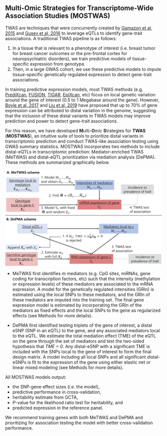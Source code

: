 ## Multi-Omic Strategies for Transcriptome-Wide Association Studies (MOSTWAS)

TWAS are techniques that were concurrently
created by [Gamazon et al, 2015](https://www.ncbi.nlm.nih.gov/pubmed/26258848)
and [Gusev et al, 2016](https://www.ncbi.nlm.nih.gov/pubmed/26854917)
to leverage eQTLs to identify gene-trait associations.
A traditional TWAS pipeline is as follows:

1. In a tissue that is relevant to a phenotype of interest (i.e. breast tumor
for breast cancer outcomes or the pre-frontal cortex for neuropsychiatric disorders),
we train predictive models of tissue-specific expression from genotype.
2. Then, in a large GWAS cohort, we use these predictive models
to impute tissue-specific genetically regulated expression to detect
gene-trait associations.

In training predictive expression models, most TWAS methods (e.g. [PrediXcan](https://www.ncbi.nlm.nih.gov/pubmed/26258848), 
[FUSION](https://www.ncbi.nlm.nih.gov/pubmed/26854917), 
[TIGAR](https://www.ncbi.nlm.nih.gov/pubmed/31230719), 
[EpiXcan](https://www.nature.com/articles/s41467-019-11874-7), etc)
focus on local genetic variation around the gene of interest (0.5 to 1 Megabase
around the gene). However, [Boyle et al, 2017](https://www.ncbi.nlm.nih.gov/pubmed/28622505) and 
[Liu et al, 2019](https://www.ncbi.nlm.nih.gov/pubmed/31051098) have proposed 
that up to 70% of gene expression can be attributed
to distal variation in the genome, suggesting
that the inclusion of these distal variants
in TWAS models may improve prediction and power to detect
gene-trait associations.

For this reason, we have developed **M**ulti-**O**mic
**S**trategies for **TWAS** (**MOSTWAS**),
an intuitive suite of tools to prioritize distal
variants in transcriptomic prediction and conduct
TWAS-like association testing using GWAS summary statistics.
MOSTWAS incorporates two
methods to include distal-eQTLs
in transcriptomic prediction: Mediator-enriched
TWAS (MeTWAS) and distal-eQTL prioritization
via mediation analysis (DePMA). These
methods are summarized graphically
below.

<img src="vignettes/mostwas_scheme.png" alt="drawing" align="middle" width="800"/>

* MeTWAS first
identifies *m* mediators
(e.g. CpG sites,
miRNAs, gene coding
for transcription
factors, etc) such
that the intensity (methylation
or expression levels) 
of these mediators are associated
to the mRNA expression. A model
for the
genetically regulated intensities
(GRIn)
is estimated using
the local SNPs
to these mediators, and
the GRIn of these mediators
are imputed into the training
set. The final gene expression model
is estimated by incorporating
the GRIn of the mediators
as fixed effects and 
the local SNPs 
to the gene as regularized
effects (see Methods
for more details).

* DePMA
first identified
testing triplets
of the gene of
interest, a distal
eSNP (SNP
in an eQTL) to the gene,
and any associated mediators local
to the eQTL. We estimate
the total mediation effect (TME) 
of the eQTL on the gene
through the set of mediators
and test the two-sided
hypothesis that *TME = 0*.
Any distal-eSNP with a significant
TME is included with the SNPs
local to the gene of interest
to form the final design matrix.
A model including all
local SNPs and all significant
distal-eSNPs is fit to
the expression of the gene
using either elastic net
or linear mixed modeling (see Methods
for more details).

All MOSTWAS models output:

* the SNP-gene effect sizes (i.e. the model),
* predictive performance in cross-validation,
* heritability estimate from GCTA,
* *P*-value for the likelihood ratio test for heritability, and
* predicted expression in the reference panel.

We recommend training genes with both MeTWAS
and DePMA and prioritizing for association testing the model with
better cross-validation performance.
